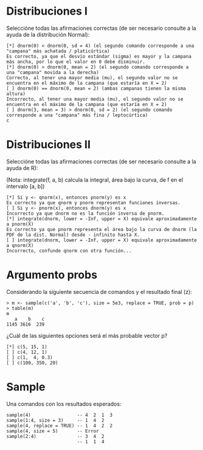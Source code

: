 
# Distribuciones I

Seleccióne todas las afirmaciones correctas (de ser necesario consulte a la ayuda de la distribución Normal):

    [*] dnorm(0) < dnorm(0, sd = 4) (el segundo comando corresponde a una "campana" más achatada / platicúrtica)
    Es correcto, ya que el desvío estándar (sigma) es mayor y la campana más ancha, por lo que el valor en 0 debe disminuir.
    [*] dnorm(0) > dnorm(0, mean = 2) (el segundo comando corresponde a una "campana" movida a la derecha)
    Correcto, al tener una mayor media (mu), el segundo valor no se encuentra en el máximo de la campana (que estaría en X = 2)
    [ ] dnorm(0) == dnorm(0, mean = 2) (ambas campanas tienen la misma altura)
    Incorrecto, al tener una mayor media (mu), el segundo valor no se encuentra en el máximo de la campana (que estaría en X = 2)
    [ ] dnorm(3, mean = 3) > dnorm(0, sd = 2) (el segundo comando corresponde a una "campana" más fina / leptocúrtica)
    c

# Distribuciones II

Seleccióne todas las afirmaciones correctas (de ser necesario consulte a la ayuda de R):

(Nota: integrate(f, a, b) calcula la integral, área bajo la curva, de f en el intervalo [a, b])

    [*] Si y <- qnorm(x), entonces pnorm(y) es x
    Es correcto ya que qnorm y pnorm representan funciones inversas.
    [ ] Si y <- pnorm(x), entonces dnorm(y) es x
    Incorrecto ya que dnorm no es la función inversa de pnorm.
    [*] integrate(dnorm, lower = -Inf, upper = X) equivale aproximadamente a pnorm(X)
    Es correcto ya que pnorm representa el área bajo la curva de dnorm (la PDF de la dist. Normal) desde - infinito hasta X.
    [ ] integrate(dnorm, lower = -Inf, upper = X) equivale aproximadamente a qnorm(X)
    Incorrecto, confunde qnorm con otra función...

# Argumento probs

Considerando la siguiente secuencia de comandos y el resultado final (z):

    > m <- sample(c('a', 'b', 'c'), size = 5e3, replace = TRUE, prob = p)
    > table(m)
    m
       a    b    c
    1145 3616  239

¿Cuál de las siguientes opciones será el más probable vector p?

    [*] c(5, 15, 1)
    [ ] c(4, 12, 1)
    [ ] c(1,  4, 0.3)
    [ ] c(100, 350, 20)

# Sample

Una comandos con los resultados esperados:

    sample(4)                 -- 4  2  1  3
    sample(1:4, size = 3)     -- 1  4  2
    sample(4, replace = TRUE) -- 1  4  2  2
    sample(4, size = 5)       -- Error
    sample(2:4)               -- 3  4  2
                              -- 1  1  4
